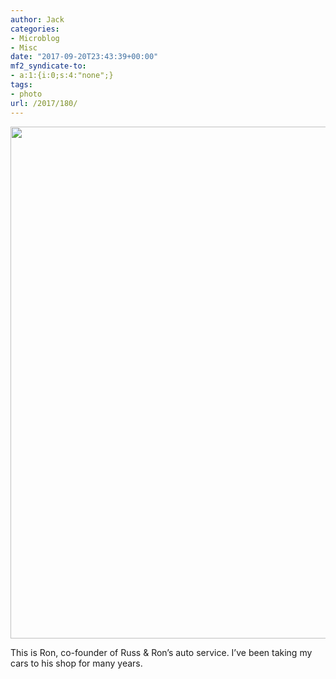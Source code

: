 ```yaml
---
author: Jack
categories:
- Microblog
- Misc
date: "2017-09-20T23:43:39+00:00"
mf2_syndicate-to:
- a:1:{i:0;s:4:"none";}
tags:
- photo
url: /2017/180/
---
```

<img class="alignnone size-full wp-image-181" src="/img/2017/09/ron-russ-and-rons.jpg" alt="" width="1024" height="819" srcset="/img/2017/09/ron-russ-and-rons.jpg 1024w, /img/2017/09/ron-russ-and-rons-300x240.jpg 300w, /img/2017/09/ron-russ-and-rons-768x614.jpg 768w, /img/2017/09/ron-russ-and-rons-700x560.jpg 700w" sizes="(max-width: 1024px) 100vw, 1024px" />

This is Ron, co-founder of Russ & Ron&#8217;s auto service. I&#8217;ve been taking my cars to his shop for many years.